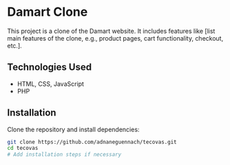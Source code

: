# Damart Clone

This project is a clone of the Damart website. It includes features like [list main features of the clone, e.g., product pages, cart functionality, checkout, etc.].

## Technologies Used

- HTML, CSS, JavaScript
- PHP

## Installation

Clone the repository and install dependencies:

```bash
git clone https://github.com/adnaneguennach/tecovas.git
cd tecovas
# Add installation steps if necessary
